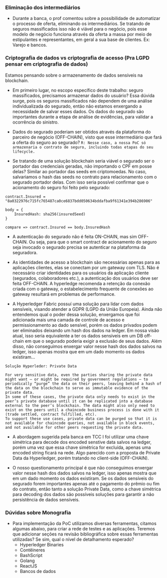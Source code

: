 ### Eliminação dos intermediários

-   Durante a banca, o prof comentou sobre a possibilidade de automatizar o processo de oferta, eliminando os intermediários. Se tratando de seguros massificados isso não é viável para o negócio, pois esse modelo de negócio funciona através da oferta a massa por meio de estipulantes e representantes, em geral a sua base de clientes. Ex: Varejo e bancos.

### Criptografia de dados vs criptografia de acesso (Pra LGPD pensar em criptografia de dados)

Estamos pensando sobre o armazenamento de dados sensíveis na blockchain.

-   Em primeiro lugar, no escopo específico deste trabalho: seguro massificados, precisamos armazenar dados do usuário? Essa dúvida surge, pois os seguros massificados não dependem de uma análise individualizada do segurado, então não estamos enxergando a necessidade de salvar esses dados. Os dados do segurado são importantes durante a etapa de análise de evidências, para validar a ocorrência do sinistro.

-   Dados do segurado poderiam ser obtidos através da plataforma do parceiro de negócio (OFF-CHAIN), visto que esse intermediário que fará a oferta do seguro ao segurado? `R: Nesse caso, a nossa PoC só armazenaria o contrato de seguro, incluindo todas etapas do seu lifecycle.`

-   Se tratando de uma solução blockchain seria viável o segurado ser o portador das credenciais geradas, não importando o CPF em posse delas? Similar ao portador das seeds em criptomoedas. No caso, salvariamos o hash das seeds no contrato para relacionamento com o segurado portador delas. Com isso seria possível confirmar que o acionamento do seguro foi feito pelo segurado:

```
contract.Insured = "8a0322976c715fc765487ca0ce6837bdd050634bddafba9f61341e394b286906"

body = {
    InsuredHash: sha256(insuredSeed)
}

compare => contract.Insured == body.InsuredHash
```

-   A autenticação do segurado não é feita ON-CHAIN, mas sim OFF-CHAIN. Ou seja, para que o smart contract de acionamento do seguro seja invocado o segurado precisa se autenticar na plataforma da seguradora.

-   As identidades de acesso a blockchain são necessárias apenas para as aplicações clientes, elas se conectam por um gateway com TLS. Não é necessário criar identidades para os usuários da aplicação cliente (segurados, colaboradores etc.), a autenticação dos usuários deve ser feita OFF-CHAIN. A hyperledge recomenda a retenção da conexão criada com o gateway, o estabelecimento frequente de conexões ao gateway resultará em problemas de performance.

-   A Hyperledger Fabric possuí uma solução para lidar com dados sensíveis, visando atender a GDPR (LGPD da União Europeia). Ainda não entendemos qual o poder dessa solução, enxergamos que foi adicionada mais uma camada de controle de acesso e permissionamento ao dado sensível, porém os dados privados podem ser eliminados deixando um hash dos dados na ledger. Em nossa visão atual, isso seria equivalente a ter os dados sensíveis em um DB off-chain em que o segurado poderia exigir a exclusão de seus dados. Além disso, não conseguimos enxergar valor nesse hash dos dados salvos na ledger, isso apenas mostra que em um dado momento os dados existiram...

```
Solução Hyperleder: Private Data

For very sensitive data, even the parties sharing the private data might want — or might be required by government regulations — to periodically “purge” the data on their peers, leaving behind a hash of the data on the blockchain to serve as immutable evidence of the private data.
In some of these cases, the private data only needs to exist in the peer’s private database until it can be replicated into a database external to the peer’s blockchain. The data might also only need to exist on the peers until a chaincode business process is done with it (trade settled, contract fulfilled, etc).
To support these use cases, private data can be purged so that it is not available for chaincode queries, not available in block events, and not available for other peers requesting the private data.
```

-   A abordagem sugerida pela banca em TCC I foi utilizar uma chave simétrica para decode dos encoded senstive data salvos na ledger, porém uma vez que essa chave simétrica for excluída, apenas uma encoded string ficará na rede. Algo parecido com a proposta de Private Data da Hyperledger, porém tratando no client-side (OFF-CHAIN).

-   O nosso questionamento principal é que não conseguimos enxergar valor nesse hash dos dados salvos na ledger, isso apenas mostra que em um dado momento os dados existiram. Se os dados sensíveis do segurado forem importantes apenas até o pagamento do prêmio ou fim do contrato, então tanto a solução Private Data, como a chave simétrica para decoding dos dados são possíveis soluções para garantir a não persistência de dados sensíveis.

### Dúvidas sobre Monografia

-   Para implementação da PoC utilizamos diversas ferramentas, citamos algumas abaixo, para criar a rede de testes e as aplicações. Teremos que adicionar seções na revisão bibliográfica sobre essas ferramentas utilizadas? Se sim, qual o nível de detalhamento esperado?
    -   Hyperledger Binaries
    -   Contêineres
    -   BashScript
    -   Golang
    -   ReactJS
    -   Bancos de dados
